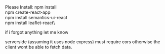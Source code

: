 Please Install:
npm install\
npm create-react-app\
npm install semantics-ui-react\
npm install leaflet-react\

if i forgot anything let me know

serverside (assuming it uses node express) must require cors otherwise the client wont be able to fetch data.